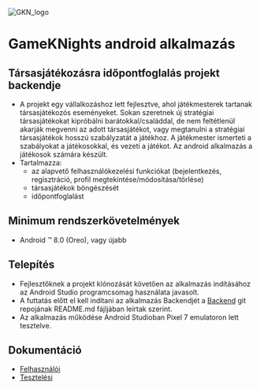 ![GKN_logo](https://github.com/Abradave/boardGames_backend/blob/main/gkn_logo.png)

# GameKNights android alkalmazás

## Társasjátékozásra időpontfoglalás projekt backendje

- A projekt egy vállalkozáshoz lett fejlesztve, ahol játékmesterek tartanak társasjátékozós eseményeket.
Sokan szeretnek új stratégiai társasjátékokat kipróbálni barátokkal/családdal, de nem feltétlenül akarják megvenni az adott társasjátékot, vagy megtanulni a stratégiai társasjátékok hosszú szabályzatát a játékhoz.
A játékmester ismerteti a szabályokat a játékosokkal, és vezeti a játékot.
Az android alkalmazás a játékosok számára készült.
- Tartalmazza:
  - az alapvető felhasználókezelési funkciókat (bejelentkezés, regisztráció, profil megtekintése/módosítása/törlése)
  - társasjátékok böngészését
  - időpontfoglalást

## Minimum rendszerkövetelmények

- Android ™ 8.0 (Oreo), vagy újabb

## Telepítés

- Fejlesztőknek a projekt klónozását követően az alkalmazás indításához az Android Studio programcsomag használata javasolt. 
- A futtatás előtt el kell indítani az alkalmazás Backendjét a [Backend](https://github.com/Abradave/boardGames_backend/blob/main/README.md) git repojának README.md fájljában leírtak szerint.
- Az alkalmazás működése Android Studioban Pixel 7 emulatoron lett tesztelve.

## Dokumentáció

- [Felhasználói](https://github.com/Abradave/Boardgame_Project_Android/blob/master/FelhasznaloiDokumentacio.pdf)
- [Tesztelési](https://github.com/Abradave/Boardgame_Project_Android/blob/master/TesztelesiJegyzokonyv.pdf)
